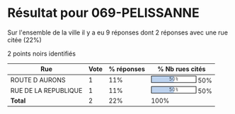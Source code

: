 # Résultat pour 069-PELISSANNE

Sur l'ensemble de la ville il y a eu 9 réponses dont 2 réponses avec une rue citée (22%)

2 points noirs identifiés

| Rue | Vote | % réponses | % Nb rues cités|
|-----|------|------------|----------------|
| ROUTE D AURONS | 1 | 11% | <img src="../../img/bar_50.gif" />&nbsp;50%|
| RUE DE LA REPUBLIQUE | 1 | 11% | <img src="../../img/bar_50.gif" />&nbsp;50%|
| **Total** | 2 | 22% | 100%|
